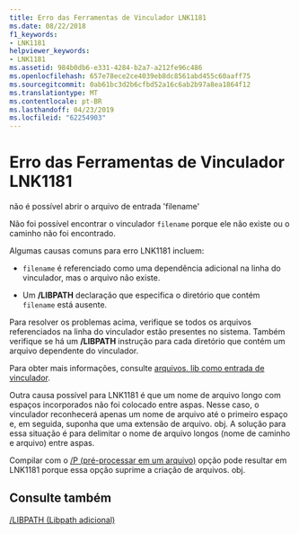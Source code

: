 ```yaml
---
title: Erro das Ferramentas de Vinculador LNK1181
ms.date: 08/22/2018
f1_keywords:
- LNK1181
helpviewer_keywords:
- LNK1181
ms.assetid: 984b0db6-e331-4284-b2a7-a212fe96c486
ms.openlocfilehash: 657e78ece2ce4039eb8dc8561abd455c60aaff75
ms.sourcegitcommit: 0ab61bc3d2b6cfbd52a16c6ab2b97a8ea1864f12
ms.translationtype: MT
ms.contentlocale: pt-BR
ms.lasthandoff: 04/23/2019
ms.locfileid: "62254903"
---
```

# <a name="linker-tools-error-lnk1181"></a>Erro das Ferramentas de Vinculador LNK1181

não é possível abrir o arquivo de entrada 'filename'

Não foi possível encontrar o vinculador `filename` porque ele não existe ou o caminho não foi encontrado.

Algumas causas comuns para erro LNK1181 incluem:

- `filename` é referenciado como uma dependência adicional na linha do vinculador, mas o arquivo não existe.

- Um **/LIBPATH** declaração que especifica o diretório que contém `filename` está ausente.

Para resolver os problemas acima, verifique se todos os arquivos referenciados na linha do vinculador estão presentes no sistema.  Também verifique se há um **/LIBPATH** instrução para cada diretório que contém um arquivo dependente do vinculador.

Para obter mais informações, consulte [arquivos. lib como entrada de vinculador](../../build/reference/dot-lib-files-as-linker-input.md).

Outra causa possível para LNK1181 é que um nome de arquivo longo com espaços incorporados não foi colocado entre aspas.  Nesse caso, o vinculador reconhecerá apenas um nome de arquivo até o primeiro espaço e, em seguida, suponha que uma extensão de arquivo. obj.  A solução para essa situação é para delimitar o nome de arquivo longos (nome de caminho e arquivo) entre aspas.

Compilar com o [/P (pré-processar em um arquivo)](../../build/reference/p-preprocess-to-a-file.md) opção pode resultar em LNK1181 porque essa opção suprime a criação de arquivos. obj.

## <a name="see-also"></a>Consulte também

[/LIBPATH (Libpath adicional)](../../build/reference/libpath-additional-libpath.md)